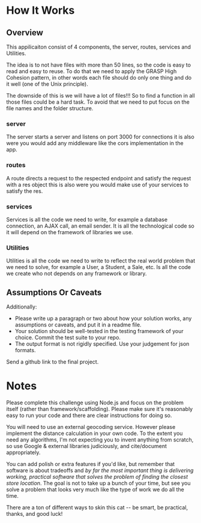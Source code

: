 # How It Works

## Overview

This appilicaiton consist of 4 components, the server, routes, services and Utilities. 

The idea is to not have files with more than 50 lines, so the code is easy to read and easy to reuse. To do that we need to apply the GRASP High Cohesion pattern, in other words each file should do only one thing and do it well (one of the Unix principle).

The downside of this is we will have a lot of files!!! So to find a function in all those files could be a hard task. To avoid that we need to put focus on the file names and the folder structure.

### server

The server starts a server and listens on port 3000 for connections it is also were you would add any middleware like the cors implementation in the app.

### routes

A route directs a request to the respected endpoint and satisfy the request with a res object this is also were you would make use of your services to satisfy the res.

### services

Services is all the code we need to write, for example a database connection, an AJAX call, an email sender. It is all the technological code so it will depend on the framework of libraries we use.

### Utilities

Utilities is all the code we need to write to reflect the real world problem that we need to solve, for example a User, a Student, a Sale, etc. Is all the code we create who not depends on any framework or library.

## Assumptions Or Caveats

Additionally:

- Please write up a paragraph or two about how your solution works, any assumptions or caveats, and put it in a readme file.
- Your solution should be well-tested in the testing framework of your choice. Commit the test suite to your repo.
- The output format is not rigidly specified. Use your judgement for json formats.

Send a github link to the final project.

# Notes

Please complete this challenge using Node.js and focus on the problem itself (rather than framework/scaffolding). Please make sure it's reasonably easy to run your code and there are clear instructions for doing so.

You will need to use an external geocoding service. However please implement the distance calculation in your own code. To the extent you need any algorithms, I'm not expecting you to invent anything from scratch, so use Google & external libraries judiciously, and cite/document appropriately.

You can add polish or extra features if you'd like, but remember that software is about tradeoffs and *by far the most important thing is delivering working, practical software that solves the problem of finding the closest store location*. The goal is not to take up a bunch of your time, but see you solve a problem that looks very much like the type of work we do all the time.

There are a ton of different ways to skin this cat -- be smart, be practical, thanks, and good luck!
